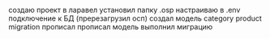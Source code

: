 создаю проект в ларавел
установил папку .osp
настраиваю в .env подключение к БД (пререзагрузил осп)
создал модель category product
migration прописал 
прописал модель 
выполнил миграцию

